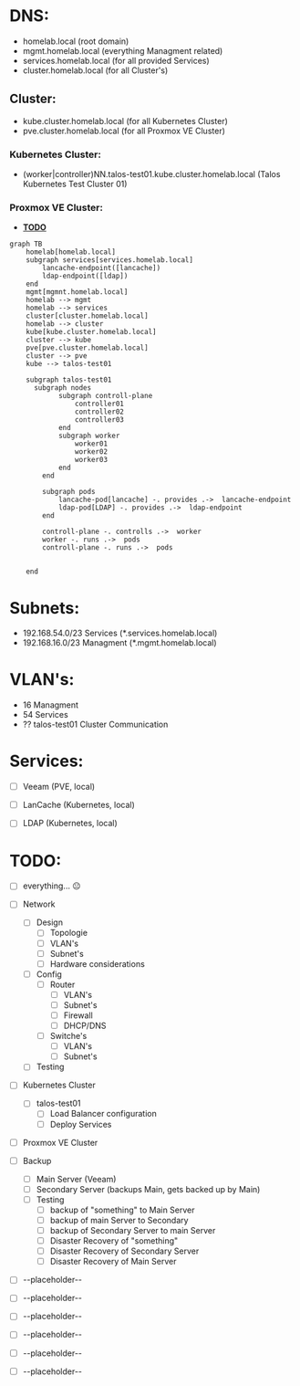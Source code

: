 # DNS:
  - homelab.local (root domain)
  - mgmt.homelab.local (everything Managment related)
  - services.homelab.local (for all provided Services)
  - cluster.homelab.local (for all Cluster's)
## Cluster:
  - kube.cluster.homelab.local (for all Kubernetes Cluster)
  - pve.cluster.homelab.local (for all Proxmox VE Cluster)
### Kubernetes Cluster:
  - (worker|controller)NN.talos-test01.kube.cluster.homelab.local (Talos Kubernetes Test Cluster 01)
### Proxmox VE Cluster:
  - <u>**TODO**</u>

```mermaid
graph TB
    homelab[homelab.local]
    subgraph services[services.homelab.local]
        lancache-endpoint([lancache])
        ldap-endpoint([ldap])
    end
    mgmt[mgmnt.homelab.local]
    homelab --> mgmt
    homelab --> services
    cluster[cluster.homelab.local]
    homelab --> cluster
    kube[kube.cluster.homelab.local]
    cluster --> kube
    pve[pve.cluster.homelab.local]
    cluster --> pve
    kube --> talos-test01

    subgraph talos-test01
      subgraph nodes
            subgraph controll-plane
                controller01
                controller02
                controller03
            end
            subgraph worker
                worker01
                worker02
                worker03
            end 
        end

        subgraph pods
            lancache-pod[lancache] -. provides .->  lancache-endpoint
            ldap-pod[LDAP] -. provides .->  ldap-endpoint
        end 

        controll-plane -. controlls .->  worker
        worker -. runs .->  pods
        controll-plane -. runs .->  pods
        

    end

```


# Subnets:
  - 192.168.54.0/23 Services (*.services.homelab.local)
  - 192.168.16.0/23 Managment (*.mgmt.homelab.local)

# VLAN's:
  - 16 Managment
  - 54 Services
  - ?? talos-test01 Cluster Communication

# Services:

  - [ ] Veeam (PVE, local)
  - [ ] LanCache (Kubernetes, local)
  - [ ] LDAP (Kubernetes, local)



# TODO:
  - [ ] everything... 😐
  - [ ] Network
    - [ ] Design
      - [ ] Topologie
      - [ ] VLAN's
      - [ ] Subnet's
      - [ ] Hardware considerations
    - [ ] Config
      - [ ] Router
        - [ ] VLAN's
        - [ ] Subnet's
        - [ ] Firewall
        - [ ] DHCP/DNS
      - [ ] Switche's
        - [ ] VLAN's
        - [ ] Subnet's
    - [ ] Testing
  - [ ] Kubernetes Cluster
    - [ ] talos-test01
      - [ ] Load Balancer configuration
      - [ ] Deploy Services
  - [ ] Proxmox VE Cluster
  - [ ] Backup
    - [ ] Main Server (Veeam)
    - [ ] Secondary Server (backups Main, gets backed up by Main)
    - [ ] Testing
      - [ ] backup of "something" to Main Server
      - [ ] backup of main Server to Secondary 
      - [ ] backup of Secondary Server to main Server
      - [ ] Disaster Recovery of "something"
      - [ ] Disaster Recovery of Secondary Server
      - [ ] Disaster Recovery of Main Server
  - [ ] --placeholder--
  - [ ] --placeholder--
  - [ ] --placeholder--
  - [ ] --placeholder--
  - [ ] --placeholder--
  - [ ] --placeholder--












